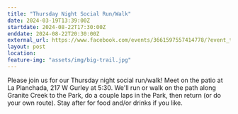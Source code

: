 ```yaml
---
title: "Thursday Night Social Run/Walk"
date: 2024-03-19T13:39:00Z
startdate: 2024-08-22T17:30:00Z
enddate: 2024-08-22T20:30:00Z
external_url: https://www.facebook.com/events/3661597557414778/?event_time_id=3661597634081437
layout: post
location: 
feature-img: "assets/img/big-trail.jpg"
---
```


Please join us for our Thursday night social run/walk! Meet on the patio at La Planchada, 217 W Gurley at 5&#58;30. We'll run or walk on the path along Granite Creek to the Park, do a couple laps in the Park, then return (or do your own route).  Stay after for food and/or drinks if you like.<br>
  <br>
  
